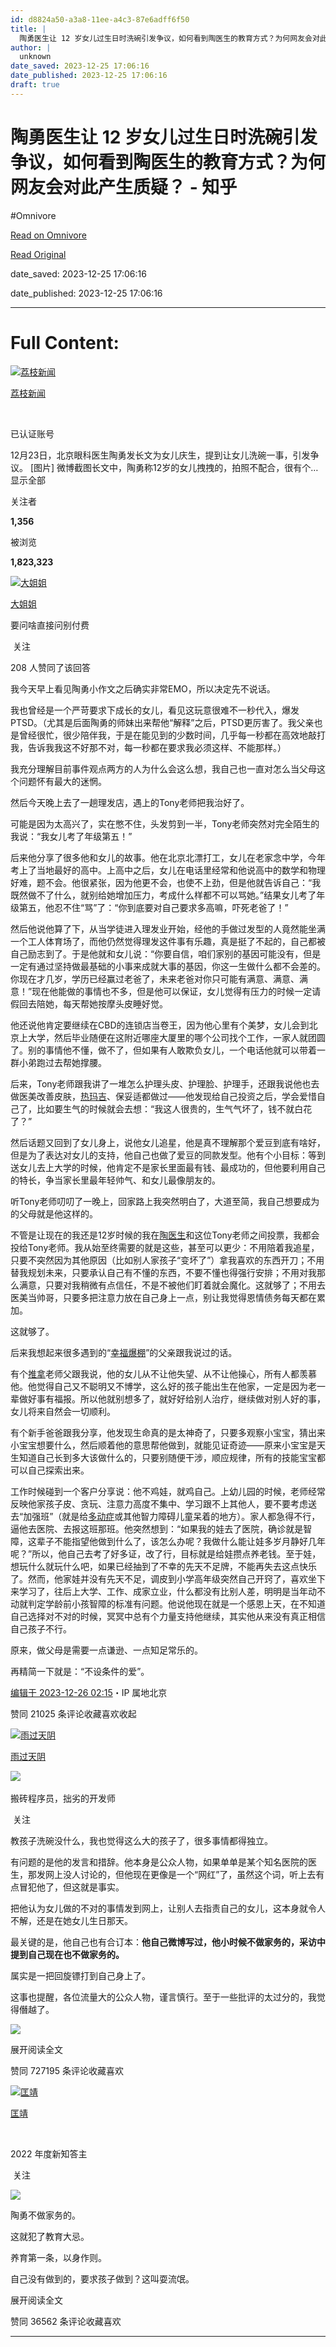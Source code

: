 ```yaml
---
id: d8824a50-a3a8-11ee-a4c3-87e6adff6f50
title: |
  陶勇医生让 12 岁女儿过生日时洗碗引发争议，如何看到陶医生的教育方式？为何网友会对此产生质疑？ - 知乎
author: |
  unknown
date_saved: 2023-12-25 17:06:16
date_published: 2023-12-25 17:06:16
draft: true
---
```


# 陶勇医生让 12 岁女儿过生日时洗碗引发争议，如何看到陶医生的教育方式？为何网友会对此产生质疑？ - 知乎
#Omnivore

[Read on Omnivore](https://omnivore.app/me/12-18ca46c430c)

[Read Original](https://www.zhihu.com/question/636539387/answer/3338533408)

date_saved: 2023-12-25 17:06:16

date_published: 2023-12-25 17:06:16

--- 

# Full Content: 

[![荔枝新闻](https://proxy-prod.omnivore-image-cache.app/0x0,sIMNsfXwUv7Ak7D_dYo6OlNOKXdiTO6-7PYCn4hYd-5w/https://pica.zhimg.com/v2-c693b1431f88e4d59188dc2a3b527010_l.jpg?source=1def8aca)](https://www.zhihu.com/org/li-zhi-xin-wen)

[荔枝新闻](https://www.zhihu.com/org/li-zhi-xin-wen)

[​](https://www.zhihu.com/question/48510028)

已认证账号

12月23日，北京眼科医生陶勇发长文为女儿庆生，提到让女儿洗碗一事，引发争议。 \[图片\] 微博截图长文中，陶勇称12岁的女儿拽拽的，拍照不配合，很有个…显示全部 ​

关注者

**1,356**

被浏览

**1,823,323**

[![大姐姐](https://proxy-prod.omnivore-image-cache.app/0x0,swFIsBHnE0XPHRdvKzRf1_3IQC8E7w35v31KbettWw4k/https://pica.zhimg.com/43d4929889f60d2162c3eff1cc51ec54_l.jpg?source=2c26e567)](https://www.zhihu.com/people/da-jie-jie-57-50)

[大姐姐](https://www.zhihu.com/people/da-jie-jie-57-50)

要问啥直接问别付费

​ 关注

208 人赞同了该回答

我今天早上看见陶勇小作文之后确实非常EMO，所以决定先不说话。

我也曾经是一个严苛要求下成长的女儿，看见这玩意很难不一秒代入，爆发PTSD。（尤其是后面陶勇的师妹出来帮他“解释”之后，PTSD更厉害了。我父亲也是曾经很忙，很少陪伴我，于是在能见到的少数时间，几乎每一秒都在高效地敲打我，告诉我我这不好那不对，每一秒都在要求我必须这样、不能那样。）

我充分理解目前事件观点两方的人为什么会这么想，我自己也一直对怎么当父母这个问题怀有最大的迷惘。

然后今天晚上去了一趟理发店，遇上的Tony老师把我治好了。

可能是因为太高兴了，实在憋不住，头发剪到一半，Tony老师突然对完全陌生的我说：“我女儿考了年级第五！”

后来他分享了很多他和女儿的故事。他在北京北漂打工，女儿在老家念中学，今年考上了当地最好的高中。上高中之后，女儿在电话里经常和他说高中的数学和物理好难，题不会。他很紧张，因为他更不会，也使不上劲，但是他就告诉自己：“我既然做不了什么，就别给她增加压力，考成什么样都不可以骂她。”结果女儿考了年级第五，他忍不住“骂”了：“你到底要对自己要求多高嘛，吓死老爸了！”

然后他说他算了下，从当学徒进入理发业开始，经他的手做过发型的人竟然能坐满一个工人体育场了，而他仍然觉得理发这件事有乐趣，真是挺了不起的，自己都被自己励志到了。于是他就和女儿说：“你要自信，咱们家别的基因可能没有，但是一定有通过坚持做最基础的小事来成就大事的基因，你这一生做什么都不会差的。你现在才几岁，学历已经赢过老爸了，未来老爸对你只可能有满意、满意、满意！”现在他能做的事情也不多，但是他可以保证，女儿觉得有压力的时候一定请假回去陪她，每天帮她按摩头皮睡好觉。

他还说他肯定要继续在CBD的连锁店当卷王，因为他心里有个美梦，女儿会到北京上大学，然后毕业随便在这附近哪座大厦里的哪个公司找个工作，一家人就团圆了。别的事情他不懂，做不了，但如果有人敢欺负女儿，一个电话他就可以带着一群小弟跑过去帮她撑腰。

后来，Tony老师跟我讲了一堆怎么护理头皮、护理脸、护理手，还跟我说他也去做医美改善皮肤，[热玛吉](https://www.zhihu.com/search?q=%E7%83%AD%E7%8E%9B%E5%90%89&search%5Fsource=Entity&hybrid%5Fsearch%5Fsource=Entity&hybrid%5Fsearch%5Fextra=%7B%22sourceType%22%3A%22answer%22%2C%22sourceId%22%3A3338533408%7D)、保妥适都做过——他发现给自己投资之后，学会爱惜自己了，比如要生气的时候就会去想：“我这人很贵的，生气气坏了，钱不就白花了？”

然后话题又回到了女儿身上，说他女儿追星，他是真不理解那个爱豆到底有啥好，但是为了表达对女儿的支持，他自己也做了爱豆的同款发型。他有个小目标：等到送女儿去上大学的时候，他肯定不是家长里面最有钱、最成功的，但他要利用自己的特长，争当家长里最年轻帅气、和女儿最像朋友的。

听Tony老师叨叨了一晚上，回家路上我突然明白了，大道至简，我自己想要成为的父母就是他这样的。

不管是让现在的我还是12岁时候的我在[陶医生](https://www.zhihu.com/search?q=%E9%99%B6%E5%8C%BB%E7%94%9F&search%5Fsource=Entity&hybrid%5Fsearch%5Fsource=Entity&hybrid%5Fsearch%5Fextra=%7B%22sourceType%22%3A%22answer%22%2C%22sourceId%22%3A3338533408%7D)和这位Tony老师之间投票，我都会投给Tony老师。我从始至终需要的就是这些，甚至可以更少：不用陪着我追星，只要不突然因为其他原因（比如别人家孩子“变坏了”）拿我喜欢的东西开刀；不用替我规划未来，只要承认自己有不懂的东西，不要不懂也得强行安排；不用对我那么满意，只要对我稍微有点信任，不是不被他们盯着就会魔化。这就够了；不用去医美当帅哥，只要多把注意力放在自己身上一点，别让我觉得恩情债务每天都在累加。

这就够了。

后来我想起来很多遇到的“[幸福爆棚](https://www.zhihu.com/search?q=%E5%B9%B8%E7%A6%8F%E7%88%86%E6%A3%9A&search%5Fsource=Entity&hybrid%5Fsearch%5Fsource=Entity&hybrid%5Fsearch%5Fextra=%7B%22sourceType%22%3A%22answer%22%2C%22sourceId%22%3A3338533408%7D)”的父亲跟我说过的话。

有个[推拿](https://www.zhihu.com/search?q=%E6%8E%A8%E6%8B%BF&search%5Fsource=Entity&hybrid%5Fsearch%5Fsource=Entity&hybrid%5Fsearch%5Fextra=%7B%22sourceType%22%3A%22answer%22%2C%22sourceId%22%3A3338533408%7D)老师父跟我说，他的女儿从不让他失望、从不让他操心，所有人都羡慕他。他觉得自己又不聪明又不博学，这么好的孩子能出生在他家，一定是因为老一辈做好事有福报。所以他就别想多了，就好好给别人治疗，继续做对别人好的事，女儿将来自然会一切顺利。

有个新手爸爸跟我分享，他发现生命真的是太神奇了，只要多观察小宝宝，猜出来小宝宝想要什么，然后顺着他的意思帮他做到，就能见证奇迹——原来小宝宝是天生知道自己长到多大该做什么的，只要别随便干涉，顺应规律，所有的技能宝宝都可以自己探索出来。

工作时候碰到一个客户分享说：他不鸡娃，就鸡自己。上幼儿园的时候，老师经常反映他家孩子皮、贪玩、注意力高度不集中、学习跟不上其他人，要不要考虑送去“加强班”（就是给[多动症](https://www.zhihu.com/search?q=%E5%A4%9A%E5%8A%A8%E7%97%87&search%5Fsource=Entity&hybrid%5Fsearch%5Fsource=Entity&hybrid%5Fsearch%5Fextra=%7B%22sourceType%22%3A%22answer%22%2C%22sourceId%22%3A3338533408%7D)或其他智力障碍儿童呆着的地方）。家人都急得不行，逼他去医院、去报这班那班。他突然想到：“如果我的娃去了医院，确诊就是智障，这辈子不能指望他做到什么了，该怎么办呢？我做什么能让娃多岁月静好几年呢？”所以，他自己去考了好多证，改了行，目标就是给娃攒点养老钱。至于娃，想玩什么就玩什么吧，如果已经抽到了不幸的先天不足牌，不能再失去这点快乐了。然而，他家娃并没有先天不足，调皮到小学高年级突然自己开窍了，喜欢坐下来学习了，往后上大学、工作、成家立业，什么都没有比别人差，明明是当年动不动就判定学龄前小孩智障的标准有问题。他说他现在就是一个感恩上天，在不知道自己选择对不对的时候，冥冥中总有个力量支持他继续，其实他从来没有真正相信自己孩子不行。

原来，做父母是需要一点谦逊、一点知足常乐的。

再精简一下就是：“不设条件的爱”。

[编辑于 2023-12-26 02:15](https://www.zhihu.com/question/636539387/answer/3338533408)・IP 属地北京

​赞同 210​​25 条评论​收藏​喜欢收起​

[![雨过天阴](https://proxy-prod.omnivore-image-cache.app/0x0,sWw36RdxcBPaCje54GEBSgCtW4OWKvFUfp_Oj_0mdbds/https://pic1.zhimg.com/v2-c7f4ff6ef8422deef0afa84150f0bf31_l.jpg?source=1def8aca)](https://www.zhihu.com/people/yu-guo-tian-yin-40)

[雨过天阴](https://www.zhihu.com/people/yu-guo-tian-yin-40)

​![](https://proxy-prod.omnivore-image-cache.app/0x0,sRpP1H2oa_TfsDLpATwsIt6ipVLRN7HlUZGTch2Ee4JQ/https://picx.zhimg.com/v2-4812630bc27d642f7cafcd6cdeca3d7a.jpg?source=88ceefae)

搬砖程序员，拙劣的开发师

​ 关注

教孩子洗碗没什么，我也觉得这么大的孩子了，很多事情都得独立。

有问题的是他的发言和措辞。他本身是公众人物，如果单单是某个知名医院的医生，那发网上没人讨论的，但他现在更像是一个“网红”了，虽然这个词，听上去有点冒犯他了，但这就是事实。

把他认为女儿做的不对的事情发到网上，让别人去指责自己的女儿，这本身就令人不解，还是在她女儿生日那天。

最关键的是，他自己也有合订本：**他自己微博写过，他小时候不做家务的，采访中提到自己现在也不做家务的。**

属实是一把回旋镖打到自己身上了。

这事也提醒，各位流量大的公众人物，谨言慎行。至于一些批评的太过分的，我觉得僭越了。

![](https://proxy-prod.omnivore-image-cache.app/889x1024,seK3IVoa6n0FQnoU7o639nM2sIl2LaMlp4AS2N7s9wrE/https://picx.zhimg.com/50/v2-b65c8d580202619132a557c3f7740c31_720w.jpg?source=1def8aca)

展开阅读全文​

​赞同 727​​195 条评论​收藏​喜欢

[![匡靖](https://proxy-prod.omnivore-image-cache.app/0x0,srrAxMfF3DnGyXDCe1fAf4IIk_jMaVD43Ncrq6R5LW80/https://pic1.zhimg.com/v2-4b14087781d867a71bb0fea9ecdbba50_l.jpg?source=1def8aca)](https://www.zhihu.com/people/kuang-jing-writer)

[匡靖](https://www.zhihu.com/people/kuang-jing-writer)

[​](https://www.zhihu.com/question/510340037)

2022 年度新知答主

​ 关注

![](https://proxy-prod.omnivore-image-cache.app/1125x1427,sKQM_ACLMnG4R6ZsJC4bSExXCpvi4iIU7L-1TvSSfhwA/https://picx.zhimg.com/50/v2-834a09a4c3f7014320158eb08efeea61_720w.jpg?source=1def8aca)

陶勇不做家务的。

这就犯了教育大忌。

养育第一条，以身作则。

自己没有做到的，要求孩子做到？这叫耍流氓。

展开阅读全文​

​赞同 365​​62 条评论​收藏​喜欢

---

